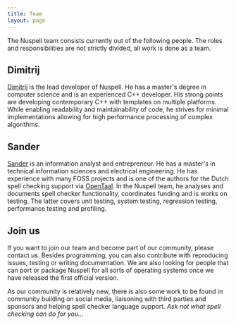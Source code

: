```yaml
---
title: Team
layout: page
---
```


The Nuspell team consists currently out of the following people. The roles and responsibilities are not strictly divided, all work is done as a team.


## Dimitrij

[Dimitrij](https://github.com/dimztimz) is the lead developer of Nuspell. He has a master's degree in computer science and is an experienced C++ developer. His strong points are developing contemporary C++ with templates on multiple platforms. While enabling readability and maintainability of code, he strives for minimal implementations allowing for high performance processing of complex algorithms.


## Sander

[Sander](https://www.linkedin.com/in/svgeloven/) is an information analyst and entrepreneur. He has a master's in technical information sciences and electrical engineering. He has experience with many FOSS projects and is one of the authors for the Dutch spell checking support via [OpenTaal](https://www.opentaal.org). In the Nuspell team, he analyses and documents spell checker functionality, coordinates funding and is works on testing. The latter covers unit testing, system testing, regression testing, performance testing and profiling.


## Join us

If you want to join our team and become part of our community, please contact us. Besides programming, you can also contribute with reproducing issues, testing or writing documentation. We are also looking for people that can port or package Nuspell for all sorts of operating systems once we have released the first official version.

As our community is relatively new, there is also some work to be found in community building on social media, liaisoning with third parties and sponsors and helping spell checker language support. *Ask not what spell checking can do for you...*
